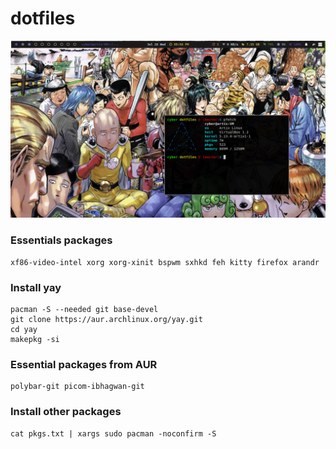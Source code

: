 # dotfiles

![Image](pics/2021-07-28_21-58.png)

### Essentials packages
``` 
xf86-video-intel xorg xorg-xinit bspwm sxhkd feh kitty firefox arandr
```
### Install yay
```
pacman -S --needed git base-devel
git clone https://aur.archlinux.org/yay.git
cd yay
makepkg -si
```
### Essential packages from AUR
```
polybar-git picom-ibhagwan-git
```
### Install other packages
```
cat pkgs.txt | xargs sudo pacman -noconfirm -S
```
